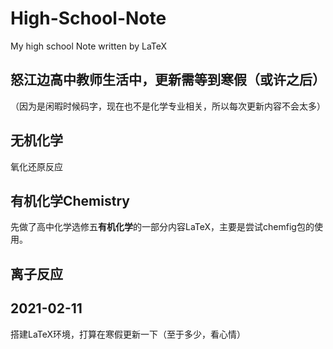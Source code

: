 # High-School-Note
My high school Note written by LaTeX

## 怒江边高中教师生活中，更新需等到寒假（或许之后） 


（因为是闲暇时候码字，现在也不是化学专业相关，所以每次更新内容不会太多）

## 无机化学
氧化还原反应


## 有机化学Chemistry
先做了高中化学选修五**有机化学**的一部分内容LaTeX，主要是尝试chemfig包的使用。

## 离子反应

## 2021-02-11
搭建LaTeX环境，打算在寒假更新一下（至于多少，看心情）
